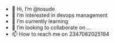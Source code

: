 - 👋 Hi, I’m @tosude
- 👀 I’m interested in devops management
- 🌱 I’m currently learning 
- 💞️ I’m looking to collaborate on ...
- 📫 How to reach me on 2347062025164

<!---
tosude/tosude is a ✨ special ✨ repository because its `README.md` (this file) appears on your GitHub profile.
You can click the Preview link to take a look at your changes.
--->
